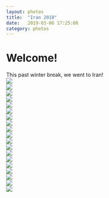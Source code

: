 ```yaml
---
layout: photos
title:  "Iran 2018"
date:   2019-03-06 17:25:08
category: photos
---
```


<div class="wrapper">
    <h1>Welcome!</h1>
	This past winter break, we went to Iran!
</div>

<div class="photo-row row">
	<div class="col-xs-12">
		<img src="/img/iran2018/iran2018_1.png">
	</div>
</div>

<div class="photo-row row">
	<div class="col-xs-12">
		<img src="/img/iran2018/iran2018_2.png">
	</div>
</div>

<div class="photo-row row">
	<div class="col-sm-6 right">
		<img src="/img/iran2018/iran2018_3.png">
	</div>
	<div class="col-sm-6 left">
		<img src="/img/iran2018/iran2018_6.png">
	</div>
</div>

<div class="photo-row row">
	<div class="col-sm-6 right">
		<img src="/img/iran2018/iran2018_4.png">
	</div>
	<div class="col-sm-6 left">
		<img src="/img/iran2018/iran2018_5.png">
	</div>
</div>

<div class="photo-row row">
	<div class="col-sm-6 right">
		<img src="/img/iran2018/iran2018_7.png">
	</div>
	<div class="col-sm-6 left">
		<img src="/img/iran2018/iran2018_9.png">
	</div>
</div>

<div class="photo-row row">
	<div class="col-xs-12">
		<img src="/img/iran2018/iran2018_11.png">
	</div>
</div>

<div class="photo-row row">
	<div class="col-sm-6 right">
		<img src="/img/iran2018/iran2018_8.png">
	</div>
	<div class="col-sm-6 left">
		<img src="/img/iran2018/iran2018_10.png">
	</div>
</div>

<div class="photo-row row">
	<div class="col-xs-12">
		<img src="/img/iran2018/iran2018_12.png">
	</div>
</div>

<div class="photo-row row">
	<div class="col-sm-6 right">
		<img src="/img/iran2018/iran2018_13.png">
	</div>
	<div class="col-sm-6 left">
		<img src="/img/iran2018/iran2018_14.png">
	</div>
</div>

<div class="photo-row row">
	<div class="col-xs-12">
		<img src="/img/iran2018/iran2018_15.png">
	</div>
</div>

<div class="photo-row row">
	<div class="col-xs-12">
		<img src="/img/iran2018/iran2018_16.png">
	</div>
</div>

<div class="photo-row row">
	<div class="col-sm-6 right">
		<img src="/img/iran2018/iran2018_17.png">
	</div>
	<div class="col-sm-6 left">
		<img src="/img/iran2018/iran2018_19.png">
	</div>
</div>

<div class="photo-row row">
	<div class="col-xs-12">
		<img src="/img/iran2018/iran2018_18.png">
	</div>
</div>
